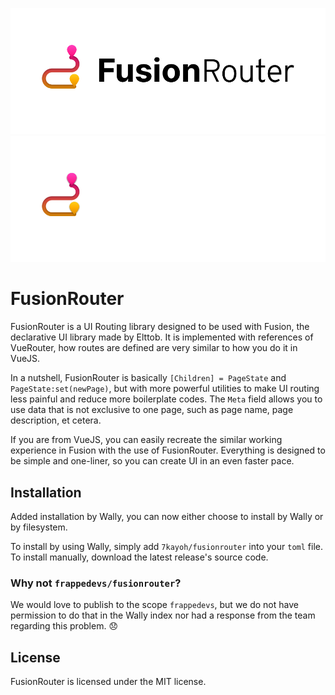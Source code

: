 <div align="center">

![FusionRouter Light](./gh_assets/FusionRouter_Light.png#gh-light-mode-only)
![FusionRouter Dark](./gh_assets/FusionRouter_Dark.png#gh-dark-mode-only)
</div>

# FusionRouter
FusionRouter is a UI Routing library designed to be used with Fusion, the declarative UI library made by Elttob. It is implemented with references of VueRouter, how routes are defined are very similar to how you do it in VueJS.

In a nutshell, FusionRouter is basically `[Children] = PageState` and `PageState:set(newPage)`, but with more powerful utilities to make UI routing less painful and reduce more boilerplate codes. The `Meta` field allows you to use data that is not exclusive to one page, such as page name, page description, et cetera.

If you are from VueJS, you can easily recreate the similar working experience in Fusion with the use of FusionRouter. Everything is designed to be simple and one-liner, so you can create UI in an even faster pace.

## Installation

Added installation by Wally, you can now either choose to install by Wally or by filesystem.

To install by using Wally, simply add `7kayoh/fusionrouter` into your `toml` file. To install manually, download the latest release's source code.

### Why not `frappedevs/fusionrouter`?
We would love to publish to the scope `frappedevs`, but we do not have permission to do that in the Wally index nor had a response from the team regarding this problem. 😞

## License
FusionRouter is licensed under the MIT license.
